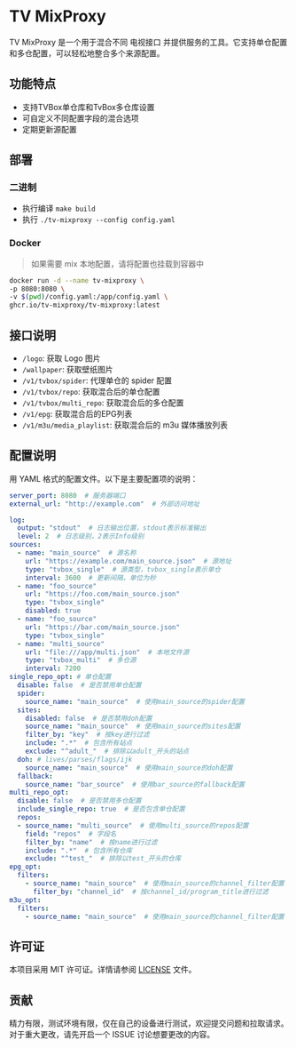 # TV MixProxy

TV MixProxy 是一个用于混合不同 电视接口 并提供服务的工具。它支持单仓配置和多仓配置，可以轻松地整合多个来源配置。

## 功能特点

- 支持TVBox单仓库和TvBox多仓库设置
- 可自定义不同配置字段的混合选项
- 定期更新源配置

## 部署

### 二进制

- 执行编译 `make build`
- 执行 `./tv-mixproxy --config config.yaml`

### Docker

> 如果需要 mix 本地配置，请将配置也挂载到容器中

```bash
docker run -d --name tv-mixproxy \
-p 8080:8080 \
-v $(pwd)/config.yaml:/app/config.yaml \
ghcr.io/tv-mixproxy/tv-mixproxy:latest
```

## 接口说明

- `/logo`: 获取 Logo 图片
- `/wallpaper`: 获取壁纸图片
- `/v1/tvbox/spider`: 代理单仓的 spider 配置
- `/v1/tvbox/repo`: 获取混合后的单仓配置
- `/v1/tvbox/multi_repo`: 获取混合后的多仓配置
- `/v1/epg`: 获取混合后的EPG列表
- `/v1/m3u/media_playlist`: 获取混合后的 m3u 媒体播放列表

## 配置说明

用 YAML 格式的配置文件。以下是主要配置项的说明：

```yaml
server_port: 8080  # 服务器端口
external_url: "http://example.com"  # 外部访问地址

log:
  output: "stdout"  # 日志输出位置，stdout表示标准输出
  level: 2  # 日志级别，2表示Info级别
sources:
  - name: "main_source"  # 源名称
    url: "https://example.com/main_source.json"  # 源地址
    type: "tvbox_single"  # 源类型，tvbox_single表示单仓
    interval: 3600  # 更新间隔，单位为秒
  - name: "foo_source"
    url: "https://foo.com/main_source.json"
    type: "tvbox_single"
    disabled: true
  - name: "foo_source"
    url: "https://bar.com/main_source.json"
    type: "tvbox_single"
  - name: "multi_source"
    url: "file:///app/multi.json"  # 本地文件源
    type: "tvbox_multi"  # 多仓源
    interval: 7200
single_repo_opt: # 单仓配置
  disable: false  # 是否禁用单仓配置
  spider:
    source_name: "main_source"  # 使用main_source的spider配置
  sites:
    disabled: false  # 是否禁用doh配置
    source_name: "main_source"  # 使用main_source的sites配置
    filter_by: "key"  # 按key进行过滤
    include: ".*"  # 包含所有站点
    exclude: "^adult_"  # 排除以adult_开头的站点
  doh: # lives/parses/flags/ijk
    source_name: "main_source"  # 使用main_source的doh配置
  fallback:
    source_name: "bar_source"  # 使用bar_source的fallback配置
multi_repo_opt:
  disable: false  # 是否禁用多仓配置
  include_single_repo: true  # 是否包含单仓配置
  repos:
  - source_name: "multi_source"  # 使用multi_source的repos配置
    field: "repos"  # 字段名
    filter_by: "name"  # 按name进行过滤
    include: ".*"  # 包含所有仓库
    exclude: "^test_"  # 排除以test_开头的仓库
epg_opt:
  filters:
    - source_name: "main_source"  # 使用main_source的channel_filter配置
      filter_by: "channel_id"  # 按channel_id/program_title进行过滤
m3u_opt:
  filters:
    - source_name: "main_source"  # 使用main_source的channel_filter配置
```

## 许可证

本项目采用 MIT 许可证。详情请参阅 [LICENSE](LICENSE) 文件。

## 贡献

精力有限，测试环境有限，仅在自己的设备进行测试，欢迎提交问题和拉取请求。对于重大更改，请先开启一个 ISSUE 讨论想要更改的内容。
